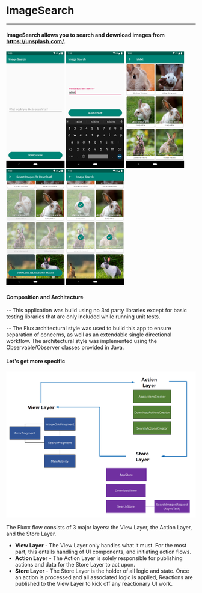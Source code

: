 # ImageSearch

------

#### ImageSearch allows you to search and download images from https://unsplash.com/.



<a href="doc/Screenshot_1.png"><img src="https://github.com/ptmr3/image-search/blob/master/doc/Screenshot_1.png" width="155" ></a>
<a href="doc/Screenshot_2.png"><img src="https://github.com/ptmr3/image-search/blob/master/doc/Screenshot_2.png" width="155" ></a>
<a href="doc/Screenshot_3.png"><img src="https://github.com/ptmr3/image-search/blob/master/doc/Screenshot_3.png" width="155" ></a>
<a href="doc/Screenshot_4.png"><img src="https://github.com/ptmr3/image-search/blob/master/doc/Screenshot_4.png" width="155" ></a>
<a href="doc/Screenshot_5.png"><img src="https://github.com/ptmr3/image-search/blob/master/doc/Screenshot_5.png" width="155" ></a>


#### Composition and Architecture

--  This application was build using no 3rd party libraries except for basic
testing libraries that are only included while running unit tests.

--  The Flux architectural style was used to build this app to ensure
  separation of concerns, as well as an extendable single directional workflow.
  The architectural style was implemented using the Observable/Observer classes provided in Java.


####   Let's get more specific

![ImageSearchArch](https://github.com/ptmr3/image-search/blob/master/doc/ImageSearchArch.png)



The Fluxx flow consists of 3 major layers: the View Layer, the Action Layer, and the Store Layer.

- **View Layer** - The View Layer only handles what it must. For the most part, this entails
handling of UI components, and initiating action flows.
- **Action Layer** - The Action Layer is solely responsible for publishing
actions and data for the Store Layer to act upon.
- **Store Layer** -  The Store Layer is the holder of all logic and state.
Once an action is processed and all associated logic is applied, Reactions
are published to the View Layer to kick off any reactionary UI work.
